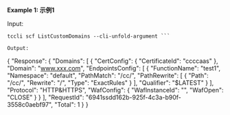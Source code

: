 **Example 1: 示例1**



Input: 

```
tccli scf ListCustomDomains --cli-unfold-argument ```

Output: 
```
{
    "Response": {
        "Domains": [
            {
                "CertConfig": {
                    "CertificateId": "ccccaas"
                },
                "Domain": "www.xxx.com",
                "EndpointsConfig": [
                    {
                        "FunctionName": "test1",
                        "Namespace": "default",
                        "PathMatch": "/cc/",
                        "PathRewrite": [
                            {
                                "Path": "/cc/",
                                "Rewrite": "/",
                                "Type": "ExactRules"
                            }
                        ],
                        "Qualifier": "$LATEST"
                    }
                ],
                "Protocol": "HTTP&HTTPS",
                "WafConfig": {
                    "WafInstanceId": "",
                    "WafOpen": "CLOSE"
                }
            }
        ],
        "RequestId": "6941ssdd162b-925f-4c3a-b90f-3558c0aebf97",
        "Total": 1
    }
}
```

